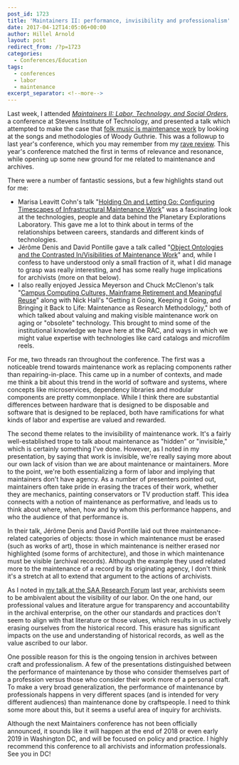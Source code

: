 ```yaml
---
post_id: 1723
title: 'Maintainers II: performance, invisibility and professionalism'
date: 2017-04-12T14:05:06+00:00
author: Hillel Arnold
layout: post
redirect_from: /?p=1723
categories:
  - Conferences/Education
tags:
  - conferences
  - labor
  - maintenance
excerpt_separator: <!--more-->
---
```

Last week, I attended [_Maintainers II: Labor, Technology, and Social Orders_](http://themaintainers.org/maintainers-ii-program/), a conference at Stevens Institute of Technology, and presented a talk which attempted to make the case that [folk music is maintenance work](http://hillelarnold.com/blog/2017/04/whats-wrong-and-how-to-fix-it/) by looking at the songs and methodologies of Woody Guthrie. This was a followup to last year's conference, which you may remember from my [rave review](http://blog.rockarch.org/?p=1498). This year's conference matched the first in terms of relevance and resonance, while opening up some new ground for me related to maintenance and archives.<!--more-->

There were a number of fantastic sessions, but a few highlights stand out for me:

* Marisa Leavitt Cohn's talk "[Holding On and Letting Go: Configuring Timescapes of Infrastructural Maintenance Work](http://themaintainers.org/s/272-cohn-lifetime-issues-temporal-relations-of-design-and-maintenance.pdf)" was a fascinating look at the technologies, people and data behind the Planetary Explorations Laboratory. This gave me a lot to think about in terms of the relationships between careers, standards and different kinds of technologies.
* Jérôme Denis and David Pontille gave a talk called "[Object Ontologies and the Contrasted In/Visibilities of Maintenance Work](http://themaintainers.org/s/DenisPontille-Object-Ontologies-Maintenance-Work.pdf)" and, while I confess to have understood only a small fraction of it, what I did manage to grasp was really interesting, and has some really huge implications for archivists (more on that below).  
* I also really enjoyed Jessica Meyerson and Chuck McClenon's talk "[Campus Computing Cultures, Mainframe Retirement and Meaningful Reuse](http://themaintainers.org/s/maintainers_mcclenon_meyerson.docx)" along with Nick Hall's "Getting it Going, Keeping it Going, and Bringing it Back to Life: Maintenance as Research Methodology," both of which talked about valuing and making visible maintenance work on aging or "obsolete" technology. This brought to mind some of the institutional knowledge we have here at the RAC, and ways in which we might value expertise with technologies like card catalogs and microfilm reels.

For me, two threads ran throughout the conference. The first was a noticeable trend towards maintenance work as replacing components rather than repairing-in-place. This came up in a number of contexts, and made me think a bit about this trend in the world of software and systems, where concepts like microservices, dependency libraries and modular components are pretty commonplace. While I think there are substantial differences between hardware that is designed to be disposable and software that is designed to be replaced, both have ramifications for what kinds of labor and expertise are valued and rewarded.

The second theme relates to the invisibility of maintenance work. It's a fairly well-established trope to talk about maintenance as "hidden" or "invisible," which is certainly something I've done. However, as I noted in my presentation, by saying that work is invisible, we're really saying more about our own lack of vision than we are about maintenance or maintainers. More to the point, we're both essentializing a form of labor and implying that maintainers don't have agency. As a number of presenters pointed out, maintainers often take pride in erasing the traces of their work, whether they are mechanics, painting conservators or TV production staff. This idea connects with a notion of maintenance as performative, and leads us to think about where, when, how and by whom this performance happens, and who the audience of that performance is.

In their talk, Jérôme Denis and David Pontille laid out three maintenance-related categories of objects: those in which maintenance must be erased (such as works of art), those in which maintenance is neither erased nor highlighted (some forms of architecture), and those in which maintenance must be visible (archival records). Although the example they used related more to the maintenance of a record by its originating agency, I don't think it's a stretch at all to extend that argument to the actions of archivists.

As I noted in [my talk at the SAA Research Forum](http://hillelarnold.com/blog/2016/08/critical-work/) last year, archivists seem to be ambivalent about the visibility of our labor. On the one hand, our professional values and literature argue for transparency and accountability in the archival enterprise, on the other our standards and practices don't seem to align with that literature or those values, which results in us actively erasing ourselves from the historical record. This erasure has significant impacts on the use and understanding of historical records, as well as the value ascribed to our labor.

One possible reason for this is the ongoing tension in archives between craft and professionalism. A few of the presentations distinguished between the performance of maintenance by those who consider themselves part of a profession versus those who consider their work more of a personal craft. To make a very broad generalization, the performance of maintenance by professionals happens in very different spaces (and is intended for very different audiences) than maintenance done by craftspeople. I need to think some more about this, but it seems a useful area of inquiry for archivists.

Although the next Maintainers conference has not been officially announced, it sounds like it will happen at the end of 2018 or even early 2019 in Washington DC, and will be focused on policy and practice. I highly recommend this conference to all archivists and information professionals. See you in DC!
